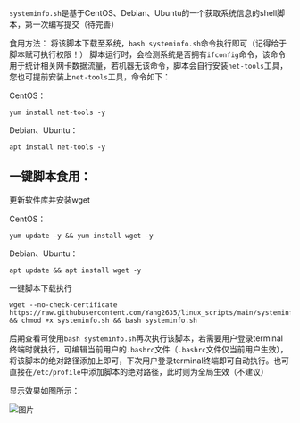 
`systeminfo.sh`是基于CentOS、Debian、Ubuntu的一个获取系统信息的shell脚本，第一次编写提交（待完善）

食用方法：
将该脚本下载至系统，`bash systeminfo.sh`命令执行即可（记得给于脚本赋可执行权限！）
脚本运行时，会检测系统是否拥有`ifconfig`命令，该命令用于统计相关网卡数据流量，若机器无该命令，脚本会自行安装`net-tools`工具，您也可提前安装上`net-tools`工具，命令如下：

CentOS：
```shell
yum install net-tools -y
```

Debian、Ubuntu：
```shell
apt install net-tools -y
```
## 一键脚本食用：
更新软件库并安装wget

CentOS：
```shell
yum update -y && yum install wget -y
```
Debian、Ubuntu：
```shell
apt update && apt install wget -y
```

一键脚本下载执行
```shell
wget --no-check-certificate https://raw.githubusercontent.com/Yang2635/linux_scripts/main/systeminfo.sh && chmod +x systeminfo.sh && bash systeminfo.sh
```

后期查看可使用`bash systeminfo.sh`再次执行该脚本，若需要用户登录terminal终端时就执行，可编辑当前用户的`.bashrc`文件（`.bashrc`文件仅当前用户生效），将该脚本的绝对路径添加上即可，下次用户登录terminal终端即可自动执行。也可直接在`/etc/profile`中添加脚本的绝对路径，此时则为全局生效（不建议）

显示效果如图所示：

![图片](https://user-images.githubusercontent.com/60431848/111312569-61dea980-869a-11eb-923c-e602b895b888.png)

